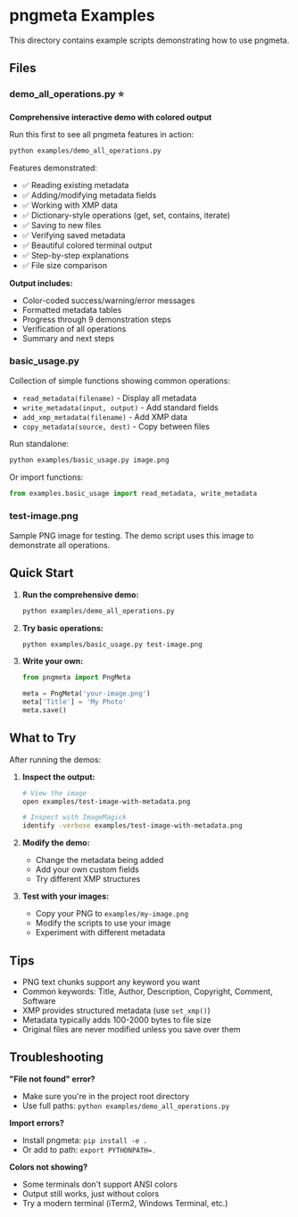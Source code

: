 # pngmeta Examples

This directory contains example scripts demonstrating how to use pngmeta.

## Files

### demo_all_operations.py ⭐

**Comprehensive interactive demo with colored output**

Run this first to see all pngmeta features in action:

```bash
python examples/demo_all_operations.py
```

Features demonstrated:
- ✅ Reading existing metadata
- ✅ Adding/modifying metadata fields
- ✅ Working with XMP data
- ✅ Dictionary-style operations (get, set, contains, iterate)
- ✅ Saving to new files
- ✅ Verifying saved metadata
- ✅ Beautiful colored terminal output
- ✅ Step-by-step explanations
- ✅ File size comparison

**Output includes:**
- Color-coded success/warning/error messages
- Formatted metadata tables
- Progress through 9 demonstration steps
- Verification of all operations
- Summary and next steps

### basic_usage.py

Collection of simple functions showing common operations:

- `read_metadata(filename)` - Display all metadata
- `write_metadata(input, output)` - Add standard fields
- `add_xmp_metadata(filename)` - Add XMP data
- `copy_metadata(source, dest)` - Copy between files

Run standalone:
```bash
python examples/basic_usage.py image.png
```

Or import functions:
```python
from examples.basic_usage import read_metadata, write_metadata
```

### test-image.png

Sample PNG image for testing. The demo script uses this image to demonstrate all operations.

## Quick Start

1. **Run the comprehensive demo:**
   ```bash
   python examples/demo_all_operations.py
   ```

2. **Try basic operations:**
   ```bash
   python examples/basic_usage.py test-image.png
   ```

3. **Write your own:**
   ```python
   from pngmeta import PngMeta
   
   meta = PngMeta('your-image.png')
   meta['Title'] = 'My Photo'
   meta.save()
   ```

## What to Try

After running the demos:

1. **Inspect the output:**
   ```bash
   # View the image
   open examples/test-image-with-metadata.png
   
   # Inspect with ImageMagick
   identify -verbose examples/test-image-with-metadata.png
   ```

2. **Modify the demo:**
   - Change the metadata being added
   - Add your own custom fields
   - Try different XMP structures

3. **Test with your images:**
   - Copy your PNG to `examples/my-image.png`
   - Modify the scripts to use your image
   - Experiment with different metadata

## Tips

- PNG text chunks support any keyword you want
- Common keywords: Title, Author, Description, Copyright, Comment, Software
- XMP provides structured metadata (use `set_xmp()`)
- Metadata typically adds 100-2000 bytes to file size
- Original files are never modified unless you save over them

## Troubleshooting

**"File not found" error?**
- Make sure you're in the project root directory
- Use full paths: `python examples/demo_all_operations.py`

**Import errors?**
- Install pngmeta: `pip install -e .`
- Or add to path: `export PYTHONPATH=.`

**Colors not showing?**
- Some terminals don't support ANSI colors
- Output still works, just without colors
- Try a modern terminal (iTerm2, Windows Terminal, etc.)
